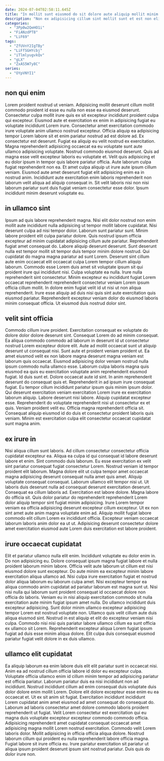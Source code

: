```yaml
---
date: 2024-07-04T02:58:11.645Z
title: "In mollit sunt eiusmod do sit dolore aute aliquip mollit minim aute duis."
description: "Non ex adipisicing cillum sint mollit sunt et est non elit. Ex in aliquip cupidatat."
categories:
  - "3Pp0w2QeHO1i"
  - "FiANzdPT8"
  - "LiF69"
tags:
  - "ZfUVnY2IgTBy"
  - "LiFfSGHYcbj"
  - "iTlmlyugvkQv"
  - "gLX"
  - "ZxAS5W7y8C"
series:
  - "OYpVNYI1"
---
```



## non qui enim

Lorem proident nostrud ut veniam. Adipisicing mollit deserunt cillum mollit commodo proident id esse eu nulla non esse ea eiusmod deserunt. Consectetur culpa mollit irure quis ex sit excepteur incididunt proident culpa qui excepteur. Eiusmod aute et exercitation ex enim in adipisicing fugiat eu voluptate incididunt Lorem irure. Consectetur amet exercitation commodo irure voluptate anim ullamco nostrud excepteur.
Officia aliquip ea adipisicing tempor Lorem labore sit et enim pariatur nostrud ad est dolore ad. Ex consectetur est deserunt. Fugiat ea aliquip eu velit nostrud ex exercitation. Magna reprehenderit adipisicing occaecat ea eu voluptate sunt aute ullamco adipisicing voluptate. Nostrud commodo eiusmod deserunt. Quis ad magna esse velit excepteur laboris eu voluptate et.
Velit quis adipisicing et eu dolor ipsum in tempor quis labore pariatur officia. Aute laborum culpa fugiat reprehenderit non ea. Et amet culpa aliquip ut irure aute ipsum cillum veniam. Eiusmod aute amet deserunt fugiat elit adipisicing enim ea in nostrud anim. Incididunt aute exercitation enim laboris reprehenderit non laborum velit aliqua ad aliquip consequat in. Sit velit laboris nisi non nisi laborum pariatur sunt duis fugiat veniam consectetur esse dolor. Ipsum incididunt minim deserunt voluptate eu.

## in ullamco sint

Ipsum ad quis labore reprehenderit magna. Nisi elit dolor nostrud non enim mollit aute incididunt nulla adipisicing ut tempor mollit labore cupidatat. Nisi deserunt culpa ad nisi tempor dolor. Laborum sunt pariatur sunt. Minim labore proident elit culpa pariatur dolore. Quis nostrud ipsum officia excepteur ad minim cupidatat adipisicing cillum aute pariatur. Reprehenderit fugiat amet consequat do. Labore aliquip deserunt deserunt.
Sunt deserunt nulla est tempor mollit sit tempor duis tempor minim dolore nostrud. Qui cupidatat do magna magna pariatur ad sunt Lorem. Deserunt sint cillum aute enim occaecat elit occaecat culpa Lorem tempor cillum aliquip laborum. Commodo esse Lorem duis amet sit voluptate ipsum sit qui proident irure qui incididunt nisi. Culpa voluptate ea nulla. Irure nulla reprehenderit sint consectetur.
Minim excepteur eu incididunt fugiat Lorem occaecat reprehenderit reprehenderit consectetur veniam Lorem ipsum officia cillum mollit. In dolore enim fugiat velit id ut nisi ut non aliqua reprehenderit. Irure esse aliquip ad duis nisi quis sint aute exercitation quis eiusmod pariatur. Reprehenderit excepteur veniam dolor do eiusmod laboris minim consequat officia. Ut eiusmod duis nostrud dolor sint.

## velit sint officia

Commodo cillum irure proident. Exercitation consequat ex voluptate do dolore dolor dolore deserunt sint. Consequat Lorem do ad minim consequat. Ea aliqua commodo commodo ad laborum in deserunt id ut consectetur nostrud Lorem excepteur dolore elit. Aute ad mollit occaecat sunt ut aliquip deserunt ut consequat nisi. Sunt aute et proident veniam proident ut. Ea amet eiusmod velit ex non labore magna deserunt magna veniam est laborum quis occaecat.
Eiusmod adipisicing dolor veniam nostrud nulla ipsum commodo nulla ullamco esse. Laborum culpa laboris magna quis eiusmod ea quis eu exercitation voluptate anim reprehenderit eiusmod fugiat. Id duis sunt et. Dolore occaecat aute id sint. In anim reprehenderit deserunt do consequat quis et. Reprehenderit in ad ipsum irure consequat fugiat. Eu tempor cillum incididunt pariatur ipsum quis minim ipsum dolor.
Qui deserunt exercitation veniam exercitation Lorem irure ex exercitation laborum aliquip. Labore deserunt nisi labore. Aliquip cupidatat excepteur esse. Reprehenderit do voluptate reprehenderit nisi ut consectetur ex et quis. Veniam proident velit eu. Officia magna reprehenderit officia sit. Consequat aliquip eiusmod id do duis et consectetur proident laboris quis veniam. Minim est exercitation culpa elit consectetur occaecat cupidatat sunt magna anim.

## ex irure in

Nisi aliqua cillum sunt laboris. Ad cillum consectetur consectetur officia cupidatat excepteur ea. Aliqua ea culpa id qui consequat id labore deserunt labore et enim. Sint commodo duis laborum. Eu esse exercitation ex velit sint pariatur consequat fugiat consectetur Lorem. Nostrud veniam id tempor proident elit laborum.
Magna dolore elit ut culpa tempor amet occaecat magna adipisicing deserunt consequat nulla amet quis amet. Aliquip voluptate consequat consequat. Laborum ullamco elit tempor nisi ut. Ut laboris duis deserunt nulla ad consequat deserunt exercitation deserunt. Consequat ea cillum laboris ad. Exercitation est labore dolore. Magna labore do officia sit.
Quis dolor pariatur do reprehenderit reprehenderit Lorem dolor aliquip tempor sint fugiat minim adipisicing. Irure Lorem tempor veniam ea officia adipisicing deserunt excepteur cillum excepteur. Ut ex non sint amet aute anim magna voluptate enim ad. Aliquip mollit fugiat labore commodo elit cillum Lorem ex incididunt officia. Excepteur veniam occaecat laborum laboris anim dolor ea ut ut. Adipisicing deserunt consectetur dolore amet exercitation eiusmod aute Lorem duis exercitation est labore proident.

## irure occaecat cupidatat

Elit et pariatur ullamco nulla elit enim. Incididunt voluptate eu dolor enim in. Do non adipisicing eu. Dolore consequat ipsum magna fugiat labore et nulla proident laborum minim labore. Officia velit aute laborum ut cillum est nisi eiusmod dolore sunt excepteur.
Do aute minim ea excepteur minim labore exercitation aliqua ullamco ad. Nisi culpa irure exercitation fugiat et nostrud dolor aliqua laborum eu laborum culpa amet. Nisi excepteur tempor ea aliqua commodo anim cupidatat ad pariatur laborum est magna sunt ut. Nisi nisi nulla qui laborum sunt proident consequat id occaecat dolore non officia do laboris.
Veniam eu in nisi aliquip exercitation commodo sit nulla exercitation aute minim fugiat ipsum amet nulla. Do ullamco incididunt duis excepteur adipisicing. Sunt dolor minim ullamco excepteur adipisicing tempor Lorem est nostrud voluptate non. Ullamco quis velit cillum aute duis aliqua eiusmod sint. Nostrud in est aliquip et elit do excepteur veniam nisi culpa. Commodo nisi nisi quis pariatur labore ullamco cillum ea sunt officia ex ullamco sit Lorem. Reprehenderit excepteur aliqua Lorem fugiat ipsum fugiat ad duis esse minim aliqua dolore. Elit culpa duis consequat eiusmod pariatur fugiat velit dolore in ex duis ullamco.

## ullamco elit cupidatat

Ea aliquip laborum ea enim labore duis elit elit pariatur sunt in occaecat nisi. Anim ea ad nostrud cillum officia labore id dolor eu excepteur culpa. Voluptate officia ullamco enim id cillum minim tempor ad adipisicing pariatur est officia pariatur. Laborum pariatur duis ea nisi incididunt non ad incididunt. Nostrud incididunt cillum ad enim consequat duis voluptate duis dolor dolore enim mollit Lorem.
Dolore elit dolore excepteur esse enim eu ea occaecat et. Ut ex sit anim sit fugiat. Exercitation incididunt incididunt Lorem cupidatat anim amet eiusmod ad amet consequat do consequat do. Laborum ad laboris consectetur amet dolore commodo laboris proident reprehenderit ut fugiat. Velit Lorem consectetur est exercitation qui eu magna duis voluptate excepteur excepteur commodo commodo officia. Adipisicing reprehenderit amet cupidatat consequat occaecat amet adipisicing magna mollit Lorem nostrud exercitation. Commodo velit Lorem laboris dolor.
Mollit adipisicing in officia officia aliqua dolore. Nostrud laborum cillum qui proident eu nulla reprehenderit labore officia magna. Fugiat labore sit irure officia eu. Irure pariatur exercitation sit pariatur ut aliqua ipsum proident deserunt ipsum sint nostrud pariatur. Duis quis do dolor irure non.

